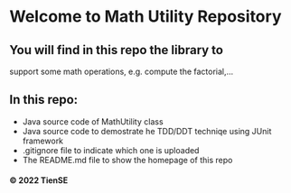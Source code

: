 # Welcome to Math Utility Repository
## You will find in this repo the library to
support some math operations, e.g. compute 
the factorial,...

## In this repo:
* Java source code of MathUtility class
* Java source code to demostrate he TDD/DDT techniqe using JUnit framework
* .gitignore file to indicate which one is uploaded
* The README.md file to show the homepage of this repo

#### © 2022 TienSE